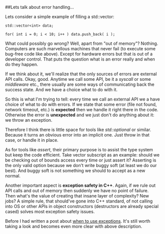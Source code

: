 
##Lets talk about error handling...

  Lets consider a simple example of filling a std::vector:


    std::vector<int> data;
    
    for( int i = 0; i < 10; i++ ) data.push_back( i );


  What could possibly go wrong? Well, apart from "out of memory"? Nothing. Computers are such
  marvellous machines that never fail (to execute some bug-free code like above). Except for
  hardware errors but that is out of a developer control. That puts the question what is an 
  error really and when do they happen.

  If we think about it, we'll realize that the only sources of errors are external API calls.
  Okay, good. Anytime we call some API, be it a *syscall* or some *middleware* etc., there usually
  are some ways of communicating back the success state. And we have a choice what to do with it.

  So this is what I'm trying to tell: every time we call an external API we a have choice of
  what to do with errors. If we state that some error (file not found, network timeout, etc.) is
  **expected** then we handle it right there in the code. Otherwise the error is **unexpected** 
  and we just don't do anything about it: we throw an exception.

  Therefore I think there is little space for tools like *std::optional* or similar. Because it
  turns an obvious error into an implicit one. Just throw in that case, or handle it in place.

  As for tools like *assert*, their primary purpose is to assist the type system but keep the code
  efficient. Take vector subscript as an example: should we be checking out of bounds access every
  time or just assert it? Asserting is the only valid option because we don't write buggy soft 
  (at least we do our best). And buggy soft is not something we should to accept as a new normal.

  Another important aspect is **exception safety in C++**. Again, if we rule out API calls and out 
  of memory then suddenly we have no point of failure. Then what's the value of creating that 
  insane layer of complexity? New jobs? A simple rule, that should've gone into C++ standard, 
  of not calling into OS or other APIs in object constructors (destructors are already special 
  cased) solves most exception safety issues.

  Before I had written a post about [when to use exceptions](exceptions.html). It's still worth
  taking a look and becomes even more clear with above description.
 

